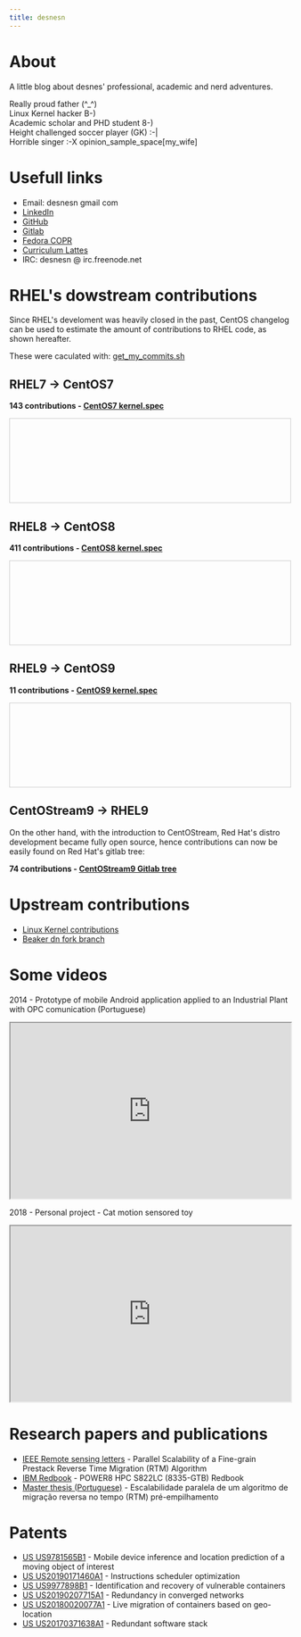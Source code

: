 ```yaml
---
title: desnesn
---
```


<style>
.scrollBox {
        height:150px;
        width:100%;
        border:1px solid #ccc;
        font:16px/26px Georgia, Garamond, Serif;
	display: flex;
}
</style>

<h1 style="width:100%">About</h1>
A little blog about desnes' professional, academic and nerd adventures.

<p style="width:100%;text-align: justify;text-justify: inter-word;">Really proud father (^_^)<br>Linux Kernel hacker B-)<br>Academic scholar and PHD student 8-)<br>Height challenged soccer player (GK) :-|<br>Horrible singer :-X<brp;&nbsp;&nbsp; --> opinion_sample_space[my_wife]</p>

<h1>Usefull links</h1>
<ul>
<!--<li><a href="{{ site.baseurl }}/contributions">Open Source Contributions</a></li>-->
	<li>Email: desnesn gmail com</li>
	<li><a href="https://www.linkedin.com/in/desnesn/" target="_blank">LinkedIn</a></li>
	<li><a href="https://github.com/desnesn/" target="_blank">GitHub</a></li>
	<li><a href="https://gitlab.com/desnesn" target="_blank">Gitlab</a></li>
	<li><a href="https://copr.fedorainfracloud.org/coprs/desnesn/beaker.dn/" target="_blank">Fedora COPR</a></li>
	<li><a href="https://buscatextual.cnpq.br/buscatextual/visualizacv.do?id=K4454324Z2&tokenCaptchar=03ANYolquA_fBtbZCyBhMOwjmzNEox-w4dglC8m6oYI5Il-EGNrRBAF7hFLKJAu2Hujo6VCXcnzoxuIosLzDmkjM0zDw6-lrgyzmQqFnoY4Mpez49ZMMz43USRhEvy5HYAxm6Jk8gIHgtUIxUFNvNqm7z7OP7qM9Bv5D522YdP2u88P8rqC1_UAxV2FCHr0bF78IDIShVN33DwTZzYLOn_Fcl24DbS8pBmaOArZYiWUIIo_QrO0inWFJlyGHSW-U3pvWMCSUHcgFHG8pLdbLOrGOTMsgvyQHvWv4foXL2UQxRhLW3s_AxYKQIbZ4Leg_Zbcl3slij0VvrK6cgx4kbNXkZoKp5gvgxS5WmWsLkg-i0qt1sA-Fsn6GqusMBQ2XDpliNA1MFgjcd9Futj9nBj83LxvQWITRCeVkxSp6BpGELiYocXAqVsEmo4jPYYACSgdc8upKGH6FSjGmcV6tuePEKAppkea_2jXgb2N-iapPrQiZalmb1MdY70dooVaFJuk9cKCuIGUpqdjwa5j2LBr6yYKR1WgYzDE4aF3Z4OOxKeoQfVWZfsRu2pk9mcb1otk5TgP9GDeMk4qshoYxTs71OZjvl-QjX3bg" target="_blank">Curriculum Lattes</a></li>
	<li>IRC: desnesn @ irc.freenode.net </li>
</ul>

<h1 style="width:100%">RHEL's dowstream contributions</h1>

<p>Since RHEL's develoment was heavily closed in the past, CentOS changelog can be used to estimate the amount of contributions to RHEL code, as shown hereafter.

These were caculated with: <a href="https://github.com/desnesn/desnesn.github.io/blob/main/code/get_my_commits.sh" target="_blank">get_my_commits.sh</a>

<h2>RHEL7 -> CentOS7</h2>
<p><b>143 contributions - <a href="https://git.centos.org/rpms/kernel/raw/c7/f/SPECS/kernel.spec" target="_blank">CentOS7 kernel.spec</a></b></p>
<div class="scrollBox">
<object style="flex: 1;" data="centos/commits-from-Desnes-centos7.txt"></object>
</div>

<h2>RHEL8 -> CentOS8</h2>
<p><b>411 contributions - <a href="https://git.centos.org/rpms/kernel/raw/c8/f/SPECS/kernel.spec" target="_blank">CentOS8 kernel.spec</a></b></p>
<div class="scrollBox">
<object style="flex: 1;" data="centos/commits-from-Desnes-centos8.txt"></object>
</div>

<h2>RHEL9 -> CentOS9</h2>
<p><b>11 contributions - <a href="https://git.centos.org/rpms/kernel/raw/c9/f/SPECS/kernel.spec" target="_blank">CentOS9 kernel.spec</a></b></p>
<div class="scrollBox">
<object style="flex: 1;" data="centos/commits-from-Desnes-centos9.txt"></object>
</div>

<h2>CentOStream9 -> RHEL9</h2>
On the other hand, with the introduction to CentOStream, Red Hat's distro development became fully open source, hence contributions can now be easily found on Red Hat's gitlab tree:

<br>
<p><b>74 contributions - <a href="https://gitlab.com/redhat/centos-stream/src/kernel/centos-stream-9/-/commits/main?search=drosario" target="_blank">CentOStream9 Gitlab tree</a></b></p>

<h1>Upstream contributions</h1>
<ul>
	<li><a href="https://git.kernel.org/pub/scm/linux/kernel/git/torvalds/linux.git/log/?qt=author&q=Desnes" target="_blank">Linux Kernel contributions</a></li>
	<li><a href="https://github.com/desnesn/beaker.dn" target="_blank">Beaker dn fork branch</a></li>
</ul>
	
<h1>Some videos</h1>
<p>2014 - Prototype of mobile Android application applied to an Industrial Plant with OPC comunication (Portuguese)</p>
<iframe width="100%" height="315"
        src="https://www.youtube.com/embed/JSg42LkjQy0">
</iframe>

<p>2018 - Personal project - Cat motion sensored toy</p>
<iframe width="100%" height="315"
        src="https://www.youtube.com/embed/WcnRI7vdFD8">
</iframe>

<br>
<h1>Research papers and publications</h1>
<ul>
	<li><a href="https://ieeexplore.ieee.org/document/7307125" target="_blank">IEEE Remote sensing letters</a> - Parallel Scalability of a Fine-grain Prestack Reverse Time Migration (RTM) Algorithm</li>
	<li><a href="https://www.redbooks.ibm.com/Redbooks.nsf/RedpieceAbstracts/sg248371.html?Open" target="_blank">IBM Redbook</a> - POWER8 HPC S822LC (8335-GTB) Redbook</li>
	<li><a href="https://repositorio.ufrn.br/jspui/bitstream/123456789/15459/1/DesnesANR_DISSERT.pdf" target="_blank">Master thesis (Portuguese)</a> - Escalabilidade paralela de um algoritmo de migração reversa no tempo (RTM) pré-empilhamento</li>
</ul>

<h1>Patents</h1>
<ul>
	<li><a href="https://patents.google.com/patent/US9781565B1/" target="_blank">US US9781565B1</a> - Mobile device inference and location prediction of a moving object of interest</li>
	<li><a href="https://patents.google.com/patent/US20190171460A1/" target="_blank">US US20190171460A1</a> - Instructions scheduler optimization</li>
	<li><a href="https://patents.google.com/patent/US9977898B1" target="_blank">US US9977898B1</a> - Identification and recovery of vulnerable containers</li>
	<li><a href="https://patents.google.com/patent/US20190207715A1" target="_blank">US US20190207715A1</a> - Redundancy in converged networks</li>
	<li><a href="https://patents.google.com/patent/US20180020077A1/en" target="_blank">US US20180020077A1</a> - Live migration of containers based on geo-location</li>
	<li><a href="https://patents.google.com/patent/US20170371638" target="_blank">US US20170371638A1</a> - Redundant software stack</li>
</ul>
